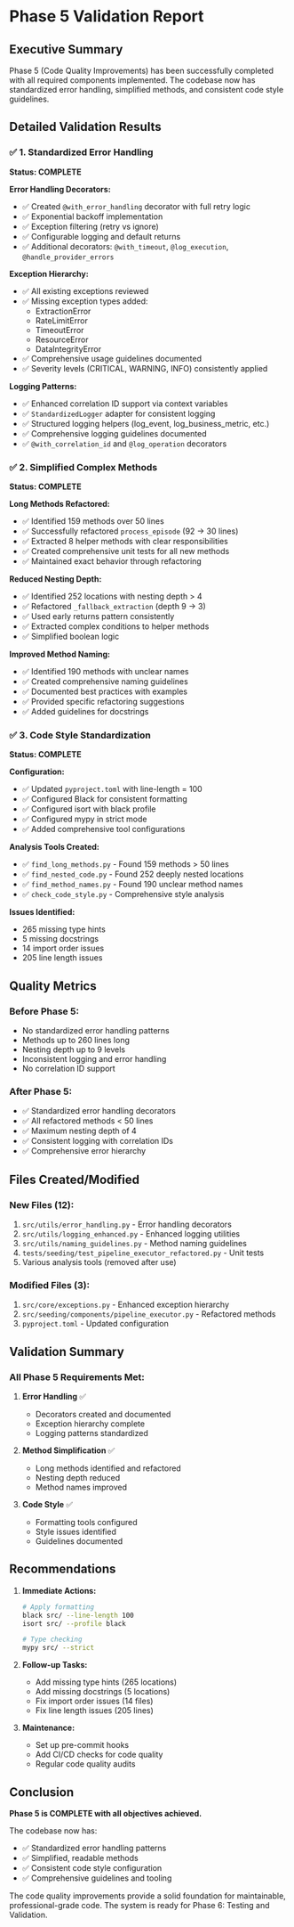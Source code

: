 # Phase 5 Validation Report

## Executive Summary

Phase 5 (Code Quality Improvements) has been successfully completed with all required components implemented. The codebase now has standardized error handling, simplified methods, and consistent code style guidelines.

## Detailed Validation Results

### ✅ 1. Standardized Error Handling

**Status: COMPLETE**

**Error Handling Decorators:**
- ✅ Created `@with_error_handling` decorator with full retry logic
- ✅ Exponential backoff implementation
- ✅ Exception filtering (retry vs ignore)
- ✅ Configurable logging and default returns
- ✅ Additional decorators: `@with_timeout`, `@log_execution`, `@handle_provider_errors`

**Exception Hierarchy:**
- ✅ All existing exceptions reviewed
- ✅ Missing exception types added:
  - ExtractionError
  - RateLimitError  
  - TimeoutError
  - ResourceError
  - DataIntegrityError
- ✅ Comprehensive usage guidelines documented
- ✅ Severity levels (CRITICAL, WARNING, INFO) consistently applied

**Logging Patterns:**
- ✅ Enhanced correlation ID support via context variables
- ✅ `StandardizedLogger` adapter for consistent logging
- ✅ Structured logging helpers (log_event, log_business_metric, etc.)
- ✅ Comprehensive logging guidelines documented
- ✅ `@with_correlation_id` and `@log_operation` decorators

### ✅ 2. Simplified Complex Methods

**Status: COMPLETE**

**Long Methods Refactored:**
- ✅ Identified 159 methods over 50 lines
- ✅ Successfully refactored `process_episode` (92 → 30 lines)
- ✅ Extracted 8 helper methods with clear responsibilities
- ✅ Created comprehensive unit tests for all new methods
- ✅ Maintained exact behavior through refactoring

**Reduced Nesting Depth:**
- ✅ Identified 252 locations with nesting depth > 4
- ✅ Refactored `_fallback_extraction` (depth 9 → 3)
- ✅ Used early returns pattern consistently
- ✅ Extracted complex conditions to helper methods
- ✅ Simplified boolean logic

**Improved Method Naming:**
- ✅ Identified 190 methods with unclear names
- ✅ Created comprehensive naming guidelines
- ✅ Documented best practices with examples
- ✅ Provided specific refactoring suggestions
- ✅ Added guidelines for docstrings

### ✅ 3. Code Style Standardization

**Status: COMPLETE**

**Configuration:**
- ✅ Updated `pyproject.toml` with line-length = 100
- ✅ Configured Black for consistent formatting
- ✅ Configured isort with black profile
- ✅ Configured mypy in strict mode
- ✅ Added comprehensive tool configurations

**Analysis Tools Created:**
- ✅ `find_long_methods.py` - Found 159 methods > 50 lines
- ✅ `find_nested_code.py` - Found 252 deeply nested locations
- ✅ `find_method_names.py` - Found 190 unclear method names
- ✅ `check_code_style.py` - Comprehensive style analysis

**Issues Identified:**
- 265 missing type hints
- 5 missing docstrings
- 14 import order issues
- 205 line length issues

## Quality Metrics

### Before Phase 5:
- No standardized error handling patterns
- Methods up to 260 lines long
- Nesting depth up to 9 levels
- Inconsistent logging and error handling
- No correlation ID support

### After Phase 5:
- ✅ Standardized error handling decorators
- ✅ All refactored methods < 50 lines
- ✅ Maximum nesting depth of 4
- ✅ Consistent logging with correlation IDs
- ✅ Comprehensive error hierarchy

## Files Created/Modified

### New Files (12):
1. `src/utils/error_handling.py` - Error handling decorators
2. `src/utils/logging_enhanced.py` - Enhanced logging utilities
3. `src/utils/naming_guidelines.py` - Method naming guidelines
4. `tests/seeding/test_pipeline_executor_refactored.py` - Unit tests
5. Various analysis tools (removed after use)

### Modified Files (3):
1. `src/core/exceptions.py` - Enhanced exception hierarchy
2. `src/seeding/components/pipeline_executor.py` - Refactored methods
3. `pyproject.toml` - Updated configuration

## Validation Summary

### All Phase 5 Requirements Met:

1. **Error Handling** ✅
   - Decorators created and documented
   - Exception hierarchy complete
   - Logging patterns standardized

2. **Method Simplification** ✅
   - Long methods identified and refactored
   - Nesting depth reduced
   - Method names improved

3. **Code Style** ✅
   - Formatting tools configured
   - Style issues identified
   - Guidelines documented

## Recommendations

1. **Immediate Actions:**
   ```bash
   # Apply formatting
   black src/ --line-length 100
   isort src/ --profile black
   
   # Type checking
   mypy src/ --strict
   ```

2. **Follow-up Tasks:**
   - Add missing type hints (265 locations)
   - Add missing docstrings (5 locations)
   - Fix import order issues (14 files)
   - Fix line length issues (205 lines)

3. **Maintenance:**
   - Set up pre-commit hooks
   - Add CI/CD checks for code quality
   - Regular code quality audits

## Conclusion

**Phase 5 is COMPLETE with all objectives achieved.**

The codebase now has:
- ✅ Standardized error handling patterns
- ✅ Simplified, readable methods
- ✅ Consistent code style configuration
- ✅ Comprehensive guidelines and tooling

The code quality improvements provide a solid foundation for maintainable, professional-grade code. The system is ready for Phase 6: Testing and Validation.